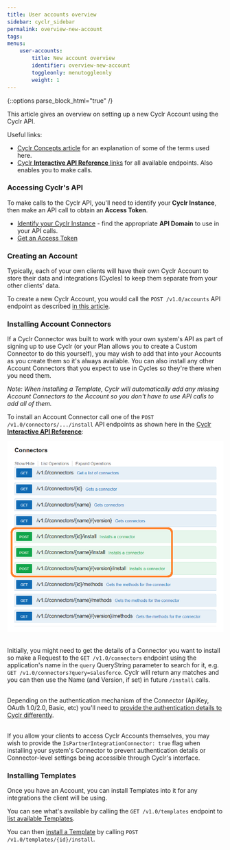 ```yaml
---
title: User accounts overview
sidebar: cyclr_sidebar
permalink: overview-new-account
tags: 
menus:
    user-accounts:
        title: New account overview
        identifier: overview-new-account
        toggleonly: menutoggleonly
        weight: 1
---
```

{::options parse_block_html="true" /}
<section class="card">
This article gives an overview on setting up a new Cyclr Account using the Cyclr API.

Useful links:
* [Cyclr Concepts article](cyclr-glossary) for an explanation of some of the terms used here.
* [Cyclr **Interactive API Reference** links](cyclr-api-reference) for all available endpoints.  Also enables you to make calls.


### Accessing Cyclr's API

To make calls to the Cyclr API, you'll need to identify your **Cyclr Instance**, then make an API call to obtain an **Access Token**.

* [Identify your Cyclr Instance](cyclr-api-reference) - find the appropriate **API Domain** to use in your API calls.
* [Get an Access Token](cyclr-api-authentication)



### Creating an Account

Typically, each of your own clients will have their own Cyclr Account to store their data and integrations (Cycles) to keep them separate from your other clients' data.

To create a new Cyclr Account, you would call the ```POST /v1.0/accounts``` API endpoint as described [in this article](./create-account).



### Installing Account Connectors

If a Cyclr Connector was built to work with your own system's API as part of signing up to use Cyclr (or your Plan allows you to create a Custom Connector to do this yourself), you may wish to add that into your Accounts as you create them so it's always available.  You can also install any other Account Connectors that you expect to use in Cycles so they're there when you need them.

*Note: When installing a Template, Cyclr will automatically add any missing Account Connectors to the Account so you don't have to use API calls to add all of them.*


To install an Account Connector call one of the ```POST /v1.0/connectors/.../install``` API endpoints as shown here in the [Cyclr **Interactive API Reference**](cyclr-api-reference):

![Cyclr API Connector Install Endpoints](./images/cyclr-api-connector-install-endpoints.png)

\
Initially, you might need to get the details of a Connector you want to install so make a Request to the ```GET /v1.0/connectors``` endpoint using the application's name in the ```query``` QueryString parameter to search for it, e.g. ```GET /v1.0/connectors?query=salesforce```.  Cyclr will return any matches and you can then use the Name (and Version, if set) in future ```/install``` calls.

\
Depending on the authentication mechanism of the Connector (ApiKey, OAuth 1.0/2.0, Basic, etc) you'll need to [provide the authentication details to Cyclr differently](./authenticate-account-connector).

\
If you allow your clients to access Cyclr Accounts themselves, you may wish to provide the ```IsPartnerIntegrationConnector: true``` flag when installing your system's Connector to prevent authentication details or Connector-level settings being accessible through Cyclr's interface.


### Installing Templates

Once you have an Account, you can install Templates into it for any integrations the client will be using.

You can see what's available by calling the ```GET /v1.0/templates``` endpoint to [list available Templates](./list-available-templates).

You can then [install a Template](./install-from-template) by calling ```POST /v1.0/templates/{id}/install```.

</section>
